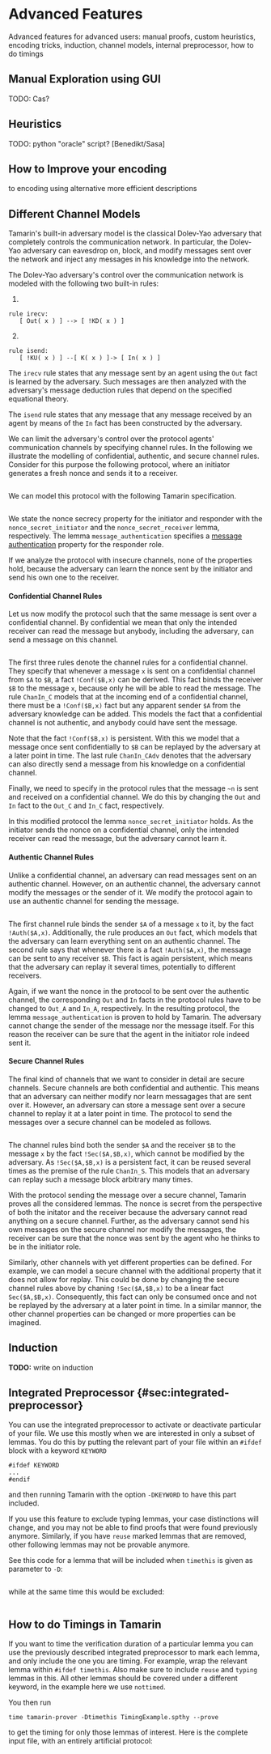 
Advanced Features
=================

Advanced features for advanced users: manual proofs, custom
heuristics, encoding tricks, induction, channel models, internal
preprocessor, how to do timings

Manual Exploration using GUI
----------------------------

TODO: Cas?


Heuristics
----------

TODO: python "oracle" script? [Benedikt/Sasa]

How to Improve your encoding
----------------------------

to encoding using alternative more efficient descriptions



Different Channel Models
-------------------------

Tamarin's built-in adversary model is the classical Dolev-Yao
adversary that completely controls the communication network.  In
particular, the Dolev-Yao adversary can eavesdrop on, block, and
modify messages sent over the network and inject any messages in his
knowledge into the network.

The Dolev-Yao adversary's control over the communication network is
modeled with the following two built-in rules:

1.  
```
rule irecv:
   [ Out( x ) ] --> [ !KD( x ) ]
```

2.  
```
rule isend:
   [ !KU( x ) ] --[ K( x ) ]-> [ In( x ) ]
```

The `irecv` rule states that any message sent by an agent using the
`Out` fact is learned by the adversary. Such messages are then
analyzed with the adversary's message deduction rules that depend on
the specified equational theory.

The `isend` rule states that any message that any message received by
an agent by means of the `In` fact has been constructed by the
adversary.

We can limit the adversary's control over the protocol agents'
communication channels by specifying channel rules.  In the following
we illustrate the modelling of confidential, authentic, and secure
channel rules.
Consider for this purpose the following protocol, where an initiator generates a 
fresh nonce and sends it to a receiver.

~~~~ {.tamarin slice="code/ChannelExample.spthy" lower=5 upper=6}
~~~~

We can model this protocol with the following Tamarin specification.

~~~~ {.tamarin slice="code/ChannelExample.spthy" lower=10 upper=31}
~~~~

We state the nonce secrecy property for the 
initiator and responder with the `nonce_secret_initiator` and the
`nonce_secret_receiver` lemma, respectively. The lemma
`message_authentication` specifies a [message authentication](006_property-specification.html#sec:message-authentication) property for the responder role. 

If we analyze the protocol with insecure channels, none of the
properties hold, because the adversary can learn the nonce sent by the
initiator and send his own one to the receiver.

#### Confidential Channel Rules

Let us now modify the protocol such that the same message is sent over a
confidential channel. By confidential we mean that only the intended receiver
can read the message but anybody, including the adversary, can send a message
on this channel.

~~~~ {.tamarin slice="code/ChannelExample_conf.spthy" lower=11 upper=38}
~~~~

The first three rules denote the channel rules for a confidential channel.
They specify that whenever a message `x` is sent on a confidential channel 
from `$A` to `$B`, a fact `!Conf($B,x)` can be derived. This fact binds the 
receiver `$B` to the  message `x`, because only he will be able to read
the message. The rule `ChanIn_C` models that at the incoming end of a
confidential channel, there must be a `!Conf($B,x)` fact but any apparent
sender `$A` from the adversary knowledge can be added. This models the fact
that a confidential channel is not authentic, and anybody could have sent the message.

Note that the fact `!Conf($B,x)` is persistent. With this we model that a
message once sent confidentially to `$B` can be replayed by the adversary at
a later point in time.
The last rule `ChanIn_CAdv` denotes that the adversary can also directly
send a message from his knowledge on a confidential channel.

Finally, we need to specify in the protocol rules that the message `~n` is
sent and received on a confidential channel. We do this by changing the `Out` 
and `In` fact to the `Out_C` and `In_C` fact, respectively.

In this modified protocol the lemma `nonce_secret_initiator` holds. 
As the initiator sends the nonce on a confidential channel, only the intended
receiver can read the message, but the adversary cannot learn it.

#### Authentic Channel Rules

Unlike a confidential channel, an adversary can read messages sent on an
authentic channel. However, on an authentic channel, the adversary cannot
modify the messages or the sender of it.
We modify the protocol again to use an authentic channel for sending the 
message.

~~~~ {.tamarin slice="code/ChannelExample_auth.spthy" lower=11 upper=33}
~~~~

The first channel rule binds the sender `$A` of a message `x` to it, by the 
fact `!Auth($A,x)`. Additionally, the rule produces an `Out` fact, which models
that the adversary can learn everything sent on an authentic channel.
The second rule says that whenever there is a fact `!Auth($A,x)`, the message
can be sent to any receiver `$B`. This fact is again persistent, which means 
that the adversary can replay it several times, potentially to different 
receivers.

Again, if we want the nonce in the protocol to be sent over the authentic 
channel, the corresponding `Out` and `In` facts in the protocol rules have to 
be changed to `Out_A` and `In_A`, respectively.
In the resulting protocol, the lemma `message_authentication` is proven to hold
by Tamarin. The adversary cannot change the sender of the message nor 
the message itself. For this reason the receiver can be sure that the agent in 
the initiator role indeed sent it.

#### Secure Channel Rules

The final kind of channels that we want to consider in detail are secure 
channels. Secure channels are both confidential and authentic. This means that 
an adversary can neither modify nor learn messagages that are sent over it.
However, an adversary can store a message sent over a secure channel to replay
it at a later point in time.
The protocol to send the messages over a secure channel can be modeled as
follows.

~~~~ {.tamarin slice="code/ChannelExample_sec.spthy" lower=11 upper=33}
~~~~

The channel rules bind both the sender `$A` and the receiver `$B` to the
message `x` by the fact `!Sec($A,$B,x)`, which cannot be modified by the 
adversary.
As `!Sec($A,$B,x)` is a persistent fact, it can be reused several times as the
premise of the rule `ChanIn_S`. This models that an adversary can replay
such a message block arbitrary many times.

With the protocol sending the message over a secure channel, Tamarin proves
all the considered lemmas. The nonce is secret from the perspective of both
the initator and the receiver because the adversary cannot read anything on
a secure channel. 
Further, as the adversary cannot send his own messages on the secure channel
nor modify the messages, the receiver can be sure that the nonce was sent by
the agent who he thinks to be in the initiator role.


Similarly, other channels with yet different properties can be defined. 
For example, we can model a secure channel with the additional property
that it does not allow for replay. This could be done by changing the secure
channel rules above by chaning `!Sec($A,$B,x)` to be a linear fact 
`Sec($A,$B,x)`. Consequently, this fact can only be consumed once and not be
replayed by the adversary at a later point in time.
In a similar mannor, the other channel properties can be changed or more 
properties can be imagined.




Induction
---------

**TODO:** write on induction


Integrated Preprocessor {#sec:integrated-preprocessor}
-----------------------

You can use the integrated preprocessor to activate or deactivate
particular of your file. We use this mostly when we are interested in
only a subset of lemmas. You do this by putting the relevant part of
your file within an `#ifdef` block with a keyword `KEYWORD`

```
#ifdef KEYWORD
...
#endif
```

and then running Tamarin with the option `-DKEYWORD` to have this part included.

If you use this feature to exclude typing lemmas, your case
distinctions will change, and you may not be able to find proofs that
were found previously anymore. Similarly, if you have `reuse` marked
lemmas that are removed, other following lemmas may not be provable anymore.


See this code for a lemma that will be included when `timethis` is
given as parameter to `-D`:

~~~~ {.tamarin slice="code/TimingExample.spthy" lower=20 upper=24}
~~~~

while at the same time this would be excluded:

~~~~ {.tamarin slice="code/TimingExample.spthy" lower=26 upper=30}
~~~~


How to do Timings in Tamarin
----------------------------

If you want to time the verification duration of a particular lemma
you can use the previously described integrated preprocessor to mark
each lemma, and only include the one you are timing. For example, wrap
the relevant lemma within `#ifdef timethis`. Also make sure to include
`reuse` and `typing` lemmas in this.  All other lemmas should be
covered under a different keyword, in the example here we use `nottimed`.

You then run

```
time tamarin-prover -Dtimethis TimingExample.spthy --prove
```

to get the timing for only those lemmas of interest. Here is the
complete input file, with an entirely artificial protocol:

~~~~ {.tamarin include="code/TimingExample.spthy"}
~~~~

